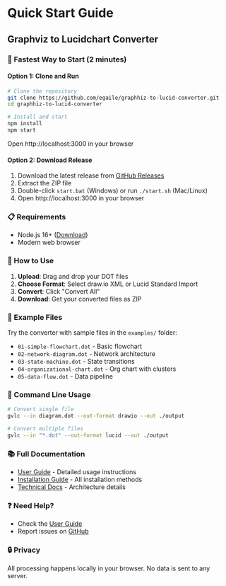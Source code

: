 # Quick Start Guide

## Graphviz to Lucidchart Converter

### 🚀 Fastest Way to Start (2 minutes)

#### Option 1: Clone and Run
```bash
# Clone the repository
git clone https://github.com/egaile/graphhiz-to-lucid-converter.git
cd graphhiz-to-lucid-converter

# Install and start
npm install
npm start
```
Open http://localhost:3000 in your browser

#### Option 2: Download Release
1. Download the latest release from [GitHub Releases](https://github.com/egaile/graphhiz-to-lucid-converter/releases)
2. Extract the ZIP file
3. Double-click `start.bat` (Windows) or run `./start.sh` (Mac/Linux)
4. Open http://localhost:3000 in your browser

### 📋 Requirements
- Node.js 16+ ([Download](https://nodejs.org))
- Modern web browser

### 🎯 How to Use
1. **Upload**: Drag and drop your DOT files
2. **Choose Format**: Select draw.io XML or Lucid Standard Import
3. **Convert**: Click "Convert All"
4. **Download**: Get your converted files as ZIP

### 📁 Example Files
Try the converter with sample files in the `examples/` folder:
- `01-simple-flowchart.dot` - Basic flowchart
- `02-network-diagram.dot` - Network architecture
- `03-state-machine.dot` - State transitions
- `04-organizational-chart.dot` - Org chart with clusters
- `05-data-flow.dot` - Data pipeline

### 🔧 Command Line Usage
```bash
# Convert single file
gvlc --in diagram.dot --out-format drawio --out ./output

# Convert multiple files
gvlc --in "*.dot" --out-format lucid --out ./output
```

### 📚 Full Documentation
- [User Guide](docs/USER_GUIDE.md) - Detailed usage instructions
- [Installation Guide](docs/INSTALL.md) - All installation methods
- [Technical Docs](docs/DOCUMENTATION.md) - Architecture details

### ❓ Need Help?
- Check the [User Guide](docs/USER_GUIDE.md#troubleshooting)
- Report issues on [GitHub](https://github.com/egaile/graphhiz-to-lucid-converter/issues)

### 🔒 Privacy
All processing happens locally in your browser. No data is sent to any server.
